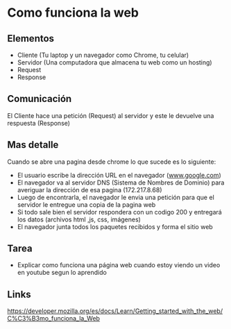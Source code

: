 # Como funciona la web

## Elementos
- Cliente (Tu laptop y un navegador como Chrome, tu celular)
- Servidor (Una computadora que almacena tu web como un hosting)
- Request
- Response

## Comunicación
El Cliente hace una petición (Request) al servidor y este le devuelve una respuesta (Response)

## Mas detalle
Cuando se abre una pagina desde chrome lo que sucede es lo siguiente:
- El usuario escribe la dirección URL en el navegador (www.google.com)
- El navegador va al servidor DNS (Sistema de Nombres de Dominio) para averiguar la dirección de esa pagina (172.217.8.68)
- Luego de encontrarla, el navegador le envia una petición para que el servidor le entregue una copia de la pagina web
- Si todo sale bien el servidor respondera con un codigo 200 y entregará los datos (archivos html ,js, css, imágenes)
- El navegador junta todos los paquetes recibidos y forma el sitio web

## Tarea
- Explicar como funciona una página web cuando estoy viendo un video en youtube segun lo aprendido

## Links
https://developer.mozilla.org/es/docs/Learn/Getting_started_with_the_web/C%C3%B3mo_funciona_la_Web